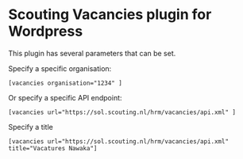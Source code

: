 # Scouting Vacancies plugin for Wordpress

This plugin has several parameters that can be set. 

Specify a specific organisation:

```
[vacancies organisation="1234" ]
```

Or specify a specific API endpoint:
```
[vacancies url="https://sol.scouting.nl/hrm/vacancies/api.xml" ]
```

Specify a title
```
[vacancies url="https://sol.scouting.nl/hrm/vacancies/api.xml" title="Vacatures Nawaka"]
```